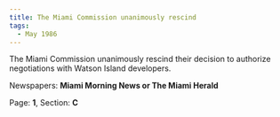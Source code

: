 ```yaml
---  
title: The Miami Commission unanimously rescind  
tags:  
  - May 1986  
---  
```

  
The Miami Commission unanimously rescind their decision to authorize negotiations with Watson Island developers.  
  
Newspapers: **Miami Morning News or The Miami Herald**  
  
Page: **1**, Section: **C** 
